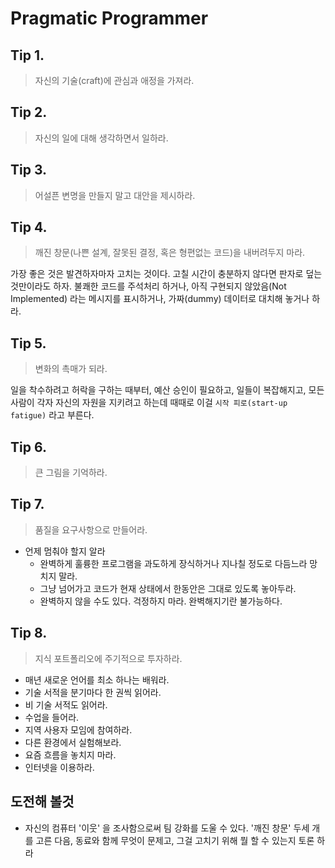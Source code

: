 # Pragmatic Programmer

## Tip 1.

> 자신의 기술(craft)에 관심과 애정을 가져라.

## Tip 2.

> 자신의 일에 대해 생각하면서 일하라.

## Tip 3.

> 어설픈 변명을 만들지 말고 대안을 제시하라.

## Tip 4.

> 깨진 창문(나쁜 설계, 잘못된 결정, 혹은 형편없는 코드)을 내버려두지 마라.

가장 좋은 것은 발견하자마자 고치는 것이다. 고칠 시간이 충분하지 않다면 판자로 덮는 것만이라도 하자. 불쾌한 코드를 주석처리 하거나, 아직 구현되지 않았음(Not Implemented) 라는 메시지를 표시하거나,
가짜(dummy) 데이터로 대치해 놓거나 하라.

## Tip 5.

> 변화의 촉매가 되라.

일을 착수하려고 허락을 구하는 때부터, 예산 승인이 필요하고, 일들이 복잡해지고, 모든 사람이 각자 자신의 자원을 지키려고 하는데 때때로 이걸 `시작 피로(start-up fatigue)` 라고 부른다.

## Tip 6.

> 큰 그림을 기억하라.

## Tip 7.

> 품질을 요구사항으로 만들어라.

- 언제 멈춰야 할지 알라
  - 완벽하게 훌륭한 프로그램을 과도하게 장식하거나 지나칠 정도로 다듬느라 망치지 말라.
  - 그냥 넘어가고 코드가 현재 상태에서 한동안은 그대로 있도록 놓아두라.
  - 완벽하지 않을 수도 있다. 걱정하지 마라. 완벽해지기란 불가능하다.
  
## Tip 8.

> 지식 포트폴리오에 주기적으로 투자하라.

- 매년 새로운 언어를 최소 하나는 배워라.
- 기술 서적을 분기마다 한 권씩 읽어라.
- 비 기술 서적도 읽어라.
- 수업을 들어라.
- 지역 사용자 모임에 참여하라.
- 다른 환경에서 실험해보라.
- 요즘 흐름을 놓치지 마라.
- 인터넷을 이용하라.

## 도전해 볼것

- 자신의 컴퓨터 '이웃' 을 조사함으로써 팀 강화를 도울 수 있다. '깨진 창문' 두세 개를 고른 다음, 동료와 함께 무엇이 문제고, 그걸 고치기 위해 뭘 할 수 있는지 토론 하라
